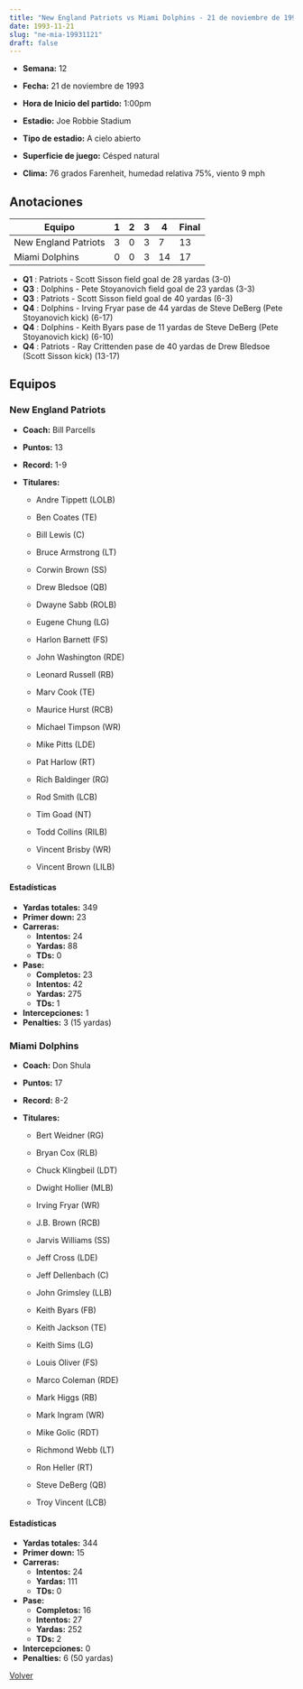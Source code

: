 ```yaml
---
title: "New England Patriots vs Miami Dolphins - 21 de noviembre de 1993"
date: 1993-11-21
slug: "ne-mia-19931121"
draft: false
---
```


* **Semana:** 12
* **Fecha:** 21 de noviembre de 1993

* **Hora de Inicio del partido:** 1:00pm
* **Estadio:** Joe Robbie Stadium
* **Tipo de estadio:** A cielo abierto
* **Superficie de juego:** Césped natural
* **Clima:** 76 grados Farenheit, humedad relativa 75%, viento 9 mph





## Anotaciones
| Equipo | 1 | 2 | 3 | 4 | Final |
|--------|---|---|---|---|-------|
| New England Patriots  | 3 | 0 | 3 | 7  | 13 |
| Miami Dolphins  | 0 | 0 | 3 | 14  | 17 |
* **Q1** : Patriots - Scott Sisson field goal de 28 yardas (3-0)
* **Q3** : Dolphins - Pete Stoyanovich field goal de 23 yardas (3-3)
* **Q3** : Patriots - Scott Sisson field goal de 40 yardas (6-3)
* **Q4** : Dolphins - Irving Fryar pase de 44 yardas de Steve DeBerg (Pete Stoyanovich kick) (6-17)
* **Q4** : Dolphins - Keith Byars pase de 11 yardas de Steve DeBerg (Pete Stoyanovich kick) (6-10)
* **Q4** : Patriots - Ray Crittenden pase de 40 yardas de Drew Bledsoe (Scott Sisson kick) (13-17)


## Equipos


### New England Patriots
* **Coach:** Bill Parcells
* **Puntos:** 13
* **Record:** 1-9
* **Titulares:** 

  * Andre Tippett (LOLB) 

  * Ben Coates (TE) 

  * Bill Lewis (C) 

  * Bruce Armstrong (LT) 

  * Corwin Brown (SS) 

  * Drew Bledsoe (QB) 

  * Dwayne Sabb (ROLB) 

  * Eugene Chung (LG) 

  * Harlon Barnett (FS) 

  * John Washington (RDE) 

  * Leonard Russell (RB) 

  * Marv Cook (TE) 

  * Maurice Hurst (RCB) 

  * Michael Timpson (WR) 

  * Mike Pitts (LDE) 

  * Pat Harlow (RT) 

  * Rich Baldinger (RG) 

  * Rod Smith (LCB) 

  * Tim Goad (NT) 

  * Todd Collins (RILB) 

  * Vincent Brisby (WR) 

  * Vincent Brown (LILB) 

#### Estadísticas
* **Yardas totales:** 349
* **Primer down:** 23
* **Carreras:**
  * **Intentos:** 24
  * **Yardas:** 88
  * **TDs:** 0
* **Pase:**
  * **Completos:** 23
  * **Intentos:** 42
  * **Yardas:** 275
  * **TDs:** 1
* **Intercepciones:** 1
* **Penalties:** 3 (15 yardas)

### Miami Dolphins
* **Coach:** Don Shula
* **Puntos:** 17
* **Record:** 8-2
* **Titulares:** 

  * Bert Weidner (RG) 

  * Bryan Cox (RLB) 

  * Chuck Klingbeil (LDT) 

  * Dwight Hollier (MLB) 

  * Irving Fryar (WR) 

  * J.B. Brown (RCB) 

  * Jarvis Williams (SS) 

  * Jeff Cross (LDE) 

  * Jeff Dellenbach (C) 

  * John Grimsley (LLB) 

  * Keith Byars (FB) 

  * Keith Jackson (TE) 

  * Keith Sims (LG) 

  * Louis Oliver (FS) 

  * Marco Coleman (RDE) 

  * Mark Higgs (RB) 

  * Mark Ingram (WR) 

  * Mike Golic (RDT) 

  * Richmond Webb (LT) 

  * Ron Heller (RT) 

  * Steve DeBerg (QB) 

  * Troy Vincent (LCB) 

#### Estadísticas
* **Yardas totales:** 344
* **Primer down:** 15
* **Carreras:**
  * **Intentos:** 24
  * **Yardas:** 111
  * **TDs:** 0
* **Pase:**
  * **Completos:** 16
  * **Intentos:** 27
  * **Yardas:** 252
  * **TDs:** 2
* **Intercepciones:** 0
* **Penalties:** 6 (50 yardas)


[Volver](/historia/1993)
